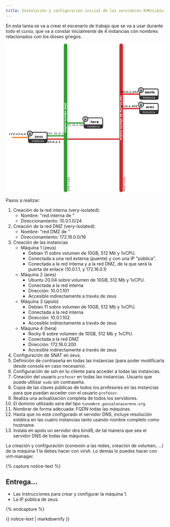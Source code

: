 ```yaml
---
title: Instalación y configuración inicial de los servidores KVM/Libivirt
---
```

En esta tarea se va a crear el escenario de trabajo que se va a usar durante todo el curso, que va a constar inicialmente de 4 instancias con nombres relacionados con los dioses griegos.

![práctica](img/escenario3.png)

Pasos a realizar:

1. Creación de la red interna (very-isolated):
    * Nombre: "red interna de <nombre de usuario>"
    * Direccionamiento: 10.0.1.0/24
2. Creación de la red DMZ (very-isolated):
    * Nombre: "red DMZ de <nombre de usuario>"
    * Direccionamiento: 172.16.0.0/16
3. Creación de las instancias
    * Máquina 1 (zeus)
        * Debian 11 sobre volumen de 10GB, 512 Mb y 1vCPU.
        * Conectada a una red externa (puente) y con una IP "pública".
        * Conectada a la red interna y a la red DMZ, de la que será la puerta de enlace (10.0.1.1, y 172.16.0.1)
    * Máquina 2 (ares)
        * Ubuntu 20.04 sobre volumen de 10GB, 512 Mb y 1vCPU.
        * Conectada a la red interna
        * Dirección: 10.0.1.101
        * Accesible indirectamente a través de zeus
    * Máquina 3 (apolo)
        * Debian 11 sobre volumen de 10GB, 512 Mb y 1vCPU.
        * Conectada a la red interna
        * Dirección: 10.0.1.102
        * Accesible indirectamente a través de zeus
    * Máquina 4 (hera)
        * Rocky 8 sobre volumen de 10GB, 512 Mb y 1vCPU.
        * Conectada a la red DMZ
        * Dirección: 172.16.0.200
        * Accesible indirectamente a través de zeus
4. Configuración de SNAT en zeus.
5. Definición de contraseña en todas las instancias (para poder modificarla desde consola en caso necesario).
6. Configuración de ssh en tu cliente para acceder a todas las instancias.
7. Creación del usuario `profesor` en todas las instancias. Usuario que puede utilizar `sudo` sin contraseña. 
8. Copia de las claves públicas de todos los profesores en las instancias para que puedan acceder con el usuario `profesor`.
9. Realiza una actualización completa de todos los servidores.
10. El dominio utilizado sera del tipo `tunombre.gonzalonazareno.org`.
11. Nombrar de forma adecuada: FQDN todas las máquinas. 
12. Hasta que no esté configurado el servidor DNS, incluye resolución estática en las cuatro instancias tanto usando nombre completo como hostname.
13. Instala en apolo un servidor dns bind9, de tal manera que sea el servidor DNS de todas las máquinas.

La creación y configuración (conexión a las redes, creación de volumen, ...) de la máquina 1 la debes hacer con virsh. Lo demás lo puedes hacer con virt-manager.

{% capture notice-text %}
## Entrega...

* Las instrucciones para crear y configurar la máquina 1.
* La IP pública de zeus.

{% endcapture %}<div class="notice--info">{{ notice-text | markdownify }}</div>
